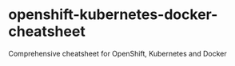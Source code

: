 # openshift-kubernetes-docker-cheatsheet
Comprehensive cheatsheet for OpenShift, Kubernetes and Docker
